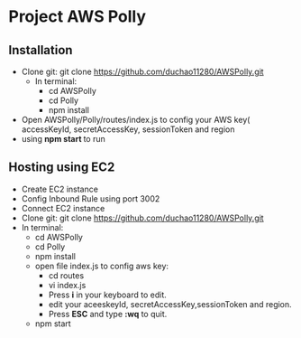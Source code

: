 # Project AWS Polly 

## Installation
- Clone git:  git clone https://github.com/duchao11280/AWSPolly.git
  - In terminal: 
    - cd AWSPolly
    - cd Polly
    - npm install
- Open AWSPolly/Polly/routes/index.js to config your AWS key( accessKeyId, secretAccessKey, sessionToken and region 
- using <b> npm start </b> to run 

## Hosting using EC2 
  - Create EC2 instance
  - Config Inbound Rule using port 3002
  - Connect EC2 instance
  - Clone git:  git clone https://github.com/duchao11280/AWSPolly.git
  - In terminal: 
    - cd AWSPolly
    - cd Polly
    - npm install
    - open file index.js to config aws key: 
      - cd routes
      - vi index.js
      - Press <b>i</b> in your keyboard to edit.
      - edit your aceeskeyId, secretAccessKey,sessionToken and region.
      - Press <b>ESC</b> and type <b>:wq</b> to quit.
    - npm start

